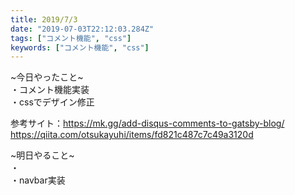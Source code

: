 ```yaml
---
title: 2019/7/3
date: "2019-07-03T22:12:03.284Z"
tags: ["コメント機能", "css"]
keywords: ["コメント機能", "css"]
---
```

~今日やったこと~\
・コメント機能実装\
・cssでデザイン修正

参考サイト：https://mk.gg/add-disqus-comments-to-gatsby-blog/ \
https://qiita.com/otsukayuhi/items/fd821c487c7c49a3120d 

~明日やること~\
・\
・navbar実装 
